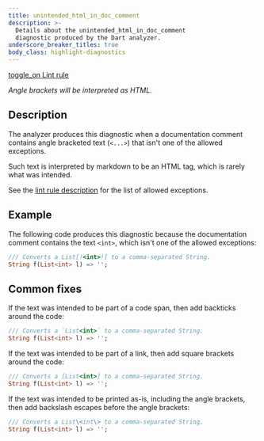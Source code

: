 ```yaml
---
title: unintended_html_in_doc_comment
description: >-
  Details about the unintended_html_in_doc_comment
  diagnostic produced by the Dart analyzer.
underscore_breaker_titles: true
body_class: highlight-diagnostics
---
```


<div class="tags">
  <a class="tag-label"
      href="/tools/linter-rules/unintended_html_in_doc_comment"
      title="Learn about the lint rule that enables this diagnostic."
      aria-label="Learn about the lint rule that enables this diagnostic."
      target="_blank">
    <span class="material-symbols" aria-hidden="true">toggle_on</span>
    <span>Lint rule</span>
  </a>
</div>

_Angle brackets will be interpreted as HTML._

## Description

The analyzer produces this diagnostic when a documentation comment
contains angle bracketed text (`<...>`) that isn't one of the allowed
exceptions.

Such text is interpreted by markdown to be an HTML tag, which is rarely
what was intended.

See the [lint rule description](https://dart.dev/tools/linter-rules/unintended_html_in_doc_comment)
for the list of allowed exceptions.

## Example

The following code produces this diagnostic because the documentation
comment contains the text `<int>`, which isn't one of the allowed
exceptions:

```dart
/// Converts a List[!<int>!] to a comma-separated String.
String f(List<int> l) => '';
```

## Common fixes

If the text was intended to be part of a code span, then add backticks
around the code:

```dart
/// Converts a `List<int>` to a comma-separated String.
String f(List<int> l) => '';
```

If the text was intended to be part of a link, then add square brackets
around the code:

```dart
/// Converts a [List<int>] to a comma-separated String.
String f(List<int> l) => '';
```

If the text was intended to be printed as-is, including the angle
brackets, then add backslash escapes before the angle brackets:

```dart
/// Converts a List\<int\> to a comma-separated String.
String f(List<int> l) => '';
```

